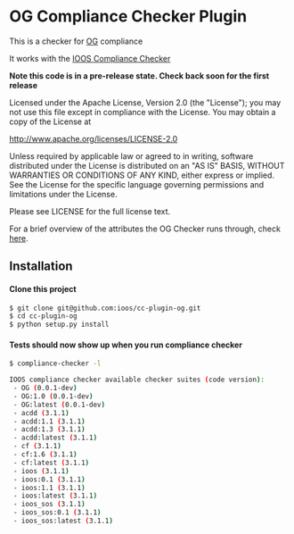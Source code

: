 # OG Compliance Checker Plugin

This is a checker for [OG](https://oceangliderscommunity.github.io/OG-format-user-manual/OG_Format.html) compliance

It works with the [IOOS Compliance Checker](https://github.com/ioos/compliance-checker)

**Note this code is in a pre-release state. Check back soon for the first release**

Licensed under the Apache License, Version 2.0 (the "License");
you may not use this file except in compliance with the License.
You may obtain a copy of the License at

   http://www.apache.org/licenses/LICENSE-2.0

Unless required by applicable law or agreed to in writing, software
distributed under the License is distributed on an "AS IS" BASIS,
WITHOUT WARRANTIES OR CONDITIONS OF ANY KIND, either express or implied.
See the License for the specific language governing permissions and
limitations under the License.

Please see LICENSE for the full license text.

For a brief overview of the attributes the OG Checker runs through, check [here](/checks.md).

## Installation

#### Clone this project

```bash
$ git clone git@github.com:ioos/cc-plugin-og.git
$ cd cc-plugin-og
$ python setup.py install
```

#### Tests should now show up when you run compliance checker
```bash
$ compliance-checker -l

IOOS compliance checker available checker suites (code version):
 - OG (0.0.1-dev)
 - OG:1.0 (0.0.1-dev)
 - OG:latest (0.0.1-dev)
 - acdd (3.1.1)
 - acdd:1.1 (3.1.1)
 - acdd:1.3 (3.1.1)
 - acdd:latest (3.1.1)
 - cf (3.1.1)
 - cf:1.6 (3.1.1)
 - cf:latest (3.1.1)
 - ioos (3.1.1)
 - ioos:0.1 (3.1.1)
 - ioos:1.1 (3.1.1)
 - ioos:latest (3.1.1)
 - ioos_sos (3.1.1)
 - ioos_sos:0.1 (3.1.1)
 - ioos_sos:latest (3.1.1)
 ```
